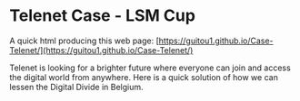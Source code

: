 # Telenet Case - LSM Cup
A quick html producing this web page: [https://guitou1.github.io/Case-Telenet/](https://guitou1.github.io/Case-Telenet/)

Telenet is looking for a brighter future where everyone can join and access the digital world from anywhere. Here is a quick solution of how we can lessen the Digital Divide in Belgium.
